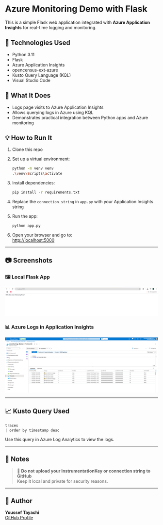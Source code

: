 # Azure Monitoring Demo with Flask

This is a simple Flask web application integrated with **Azure Application Insights** for real-time logging and monitoring.

## 🔧 Technologies Used

- Python 3.11  
- Flask  
- Azure Application Insights  
- opencensus-ext-azure  
- Kusto Query Language (KQL)  
- Visual Studio Code  

## 🚀 What It Does

- Logs page visits to Azure Application Insights  
- Allows querying logs in Azure using KQL  
- Demonstrates practical integration between Python apps and Azure monitoring  

## 💡 How to Run It

1. Clone this repo  
2. Set up a virtual environment:  

   ```bash
   python -m venv venv
   .\venv\Scripts\activate
   ```

3. Install dependencies:  

   ```bash
   pip install -r requirements.txt
   ```

4. Replace the `connection_string` in `app.py` with your Application Insights string  

5. Run the app:  

   ```bash
   python app.py
   ```

6. Open your browser and go to:  
   [http://localhost:5000](http://localhost:5000)

---

## 📷 Screenshots

### 🖼️ Local Flask App  
![Flask App Screenshot](images/flask_app.PNG)

### 📊 Azure Logs in Application Insights  
![Azure Logs Screenshot](images/azure_logs.PNG)

---

## 📈 Kusto Query Used

```kusto
traces
| order by timestamp desc
```

Use this query in Azure Log Analytics to view the logs.

---

## 📝 Notes

> 🚫 **Do not upload your InstrumentationKey or connection string to GitHub**  
Keep it local and private for security reasons.

---

## 📌 Author

**Youssef Tayachi**  
[GitHub Profile](https://github.com/YoussefTayachi)
